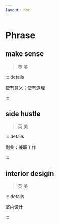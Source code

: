 ```yaml
---
layout: doc
---
```


# Phrase

## make sense
> 英 <Phonetic word="make sense" lang="en-GB" phonetic="/mɪk ˈsɛns/"/>
> 美 <Phonetic word="make sense" lang="en-US" phonetic="/mɪk ˈsɛns/"/>

::: details

使有意义；使有道理

:::

## side hustle
> 英 <Phonetic word="side hustle" lang="en-GB" phonetic="/sɪd ˈhʌstl/"/>
> 美 <Phonetic word="side hustle" lang="en-US" phonetic="/sɪd ˈhʌstl/"/>

::: details

副业；兼职工作

:::

## interior desigin
> 英 <Phonetic word="interior desigin" lang="en-GB" phonetic="/ɪn'tɪəriə dɪ'zaɪn/"/>
> 美 <Phonetic word="interior desigin" lang="en-US" phonetic="/ɪn'tɪəriər dɪ'zaɪn/"/>

::: details

室内设计

:::